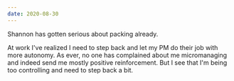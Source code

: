 ```yaml
---
date: 2020-08-30
---
```


Shannon has gotten serious about packing already.

At work I've realized I need to step back and let my PM do their job with more autonomy. As ever, no one has complained about me micromanaging and indeed send me mostly positive reinforcement. But I see that I'm being too controlling and need to step back a bit.
